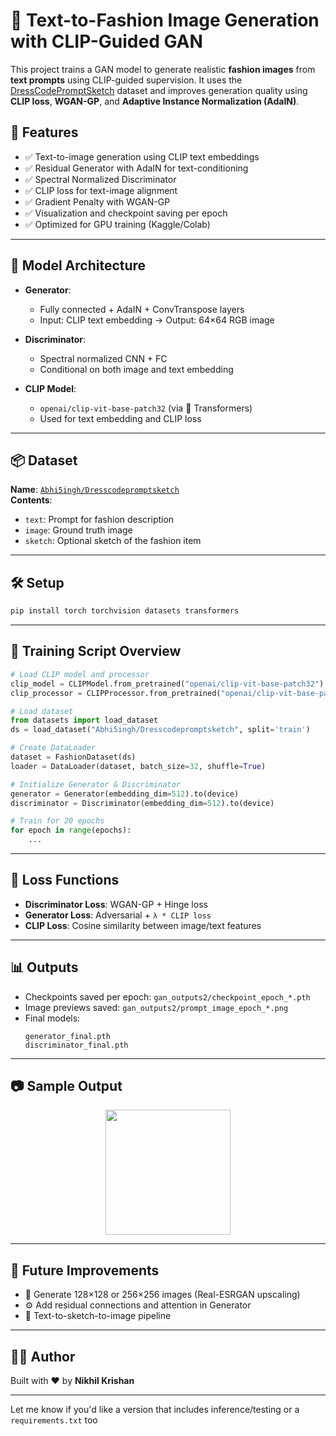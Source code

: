 # 👗 Text-to-Fashion Image Generation with CLIP-Guided GAN

This project trains a GAN model to generate realistic **fashion images** from **text prompts** using CLIP-guided supervision. It uses the [DressCodePromptSketch](https://huggingface.co/datasets/Abhi5ingh/Dresscodepromptsketch) dataset and improves generation quality using **CLIP loss**, **WGAN-GP**, and **Adaptive Instance Normalization (AdaIN)**.

## 🚀 Features

- ✅ Text-to-image generation using CLIP text embeddings  
- ✅ Residual Generator with AdaIN for text-conditioning  
- ✅ Spectral Normalized Discriminator  
- ✅ CLIP loss for text-image alignment  
- ✅ Gradient Penalty with WGAN-GP  
- ✅ Visualization and checkpoint saving per epoch  
- ✅ Optimized for GPU training (Kaggle/Colab)  

---

## 🧠 Model Architecture

- **Generator**:  
  - Fully connected + AdaIN + ConvTranspose layers  
  - Input: CLIP text embedding → Output: 64×64 RGB image  

- **Discriminator**:  
  - Spectral normalized CNN + FC  
  - Conditional on both image and text embedding  

- **CLIP Model**:  
  - `openai/clip-vit-base-patch32` (via 🤗 Transformers)  
  - Used for text embedding and CLIP loss  

---

## 📦 Dataset

**Name**: [`Abhi5ingh/Dresscodepromptsketch`](https://huggingface.co/datasets/Abhi5ingh/Dresscodepromptsketch)  
**Contents**:  
- `text`: Prompt for fashion description  
- `image`: Ground truth image  
- `sketch`: Optional sketch of the fashion item  

---

## 🛠️ Setup

```bash
pip install torch torchvision datasets transformers
```

---

## 📄 Training Script Overview

```python
# Load CLIP model and processor
clip_model = CLIPModel.from_pretrained("openai/clip-vit-base-patch32").to(device)
clip_processor = CLIPProcessor.from_pretrained("openai/clip-vit-base-patch32")

# Load dataset
from datasets import load_dataset
ds = load_dataset("Abhi5ingh/Dresscodepromptsketch", split='train')

# Create DataLoader
dataset = FashionDataset(ds)
loader = DataLoader(dataset, batch_size=32, shuffle=True)

# Initialize Generator & Discriminator
generator = Generator(embedding_dim=512).to(device)
discriminator = Discriminator(embedding_dim=512).to(device)

# Train for 20 epochs
for epoch in range(epochs):
    ...
```

---

## 🧪 Loss Functions

- **Discriminator Loss**: WGAN-GP + Hinge loss  
- **Generator Loss**: Adversarial + `λ * CLIP loss`  
- **CLIP Loss**: Cosine similarity between image/text features

---

## 📊 Outputs

- Checkpoints saved per epoch: `gan_outputs2/checkpoint_epoch_*.pth`  
- Image previews saved: `gan_outputs2/prompt_image_epoch_*.png`  
- Final models:
  ```
  generator_final.pth
  discriminator_final.pth
  ```

---

## 📷 Sample Output

<p align="center">
  <img src="![prompt_image_epoch_21](https://github.com/user-attachments/assets/cf75dad2-1636-491f-8045-7dc615d1d8f7)
" width="200"/>
</p>

---

## 🧠 Future Improvements

- 🔼 Generate 128×128 or 256×256 images (Real-ESRGAN upscaling)  
- ⚙️ Add residual connections and attention in Generator  
- 💬 Text-to-sketch-to-image pipeline  

---

## 👨‍💻 Author

Built with ❤️ by **Nikhil Krishan**

---

Let me know if you'd like a version that includes inference/testing or a `requirements.txt` too
